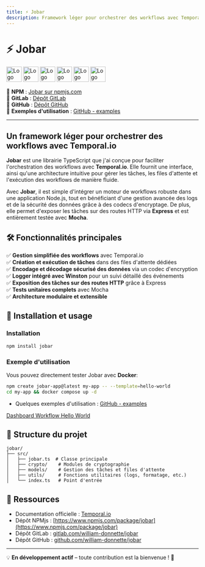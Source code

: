 ```yaml
---
title: ⚡ Jobar
description: Framework léger pour orchestrer des workflows avec Temporal.io
---
```


# ⚡ Jobar

<img alt="Logo de Node.js" src="https://cdn.jsdelivr.net/gh/devicons/devicon/icons/nodejs/nodejs-original.svg" width="40" />
<img alt="Logo de TypeScript" src="https://cdn.jsdelivr.net/gh/devicons/devicon/icons/typescript/typescript-original.svg" width="40" />
<img alt="Logo de Temporal" src="https://temporal.io/favicon.ico" width="40" />
<img alt="Logo de GitLab" src="https://cdn.jsdelivr.net/gh/devicons/devicon/icons/gitlab/gitlab-original.svg" width="40" />
<img alt="Logo de GitHub" src="https://cdn.jsdelivr.net/gh/devicons/devicon/icons/github/github-original.svg" width="40" />
<img alt="Logo de Docker" src="https://cdn.jsdelivr.net/gh/devicons/devicon/icons/docker/docker-original.svg" width="40" />

🔗 **NPM** : [Jobar sur npmjs.com](https://www.npmjs.com/package/jobar)  
🔗 **GitLab** : [Dépôt GitLab](https://gitlab.com/william-donnette/jobar)  
🔗 **GitHub** : [Dépôt GitHub](https://github.com/william-donnette/jobar)  
🔗 **Exemples d'utilisation** : [GitHub - examples](https://github.com/william-donnette/jobar/tree/main/examples)

---

## Un framework léger pour orchestrer des workflows avec Temporal.io

**Jobar** est une librairie TypeScript que j'ai conçue pour faciliter l'orchestration des workflows avec **Temporal.io**. Elle fournit une interface, ainsi qu'une architecture intuitive pour gérer les tâches, les files d'attente et l'exécution des workflows de manière fluide.

Avec **Jobar**, il est simple d'intégrer un moteur de workflows robuste dans une application Node.js, tout en bénéficiant d'une gestion avancée des logs et de la sécurité des données grâce à des codecs d'encryptage. De plus, elle permet d'exposer les tâches sur des routes HTTP via **Express** et est entièrement testée avec **Mocha**.

## 🛠 Fonctionnalités principales

✅ **Gestion simplifiée des workflows** avec Temporal.io  
✅ **Création et exécution de tâches** dans des files d'attente dédiées  
✅ **Encodage et décodage sécurisé des données** via un codec d'encryption  
✅ **Logger intégré avec Winston** pour un suivi détaillé des événements  
✅ **Exposition des tâches sur des routes HTTP** grâce à Express  
✅ **Tests unitaires complets** avec Mocha  
✅ **Architecture modulaire et extensible**

## 🚀 Installation et usage

### Installation

```sh
npm install jobar
```

### Exemple d'utilisation

Vous pouvez directement tester Jobar avec **Docker**:

```sh
npm create jobar-app@latest my-app -- --template=hello-world
cd my-app && docker compose up -d
```

-   Quelques exemples d'utilisation : [GitHub - examples](https://github.com/william-donnette/jobar/tree/main/examples)

[Dashboard Workflow Hello World](/img/dashboard-workflow-hello-world.png 'Dashboard Workflow Hello World')

## 📂 Structure du projet

```
jobar/
├── src/
│   ├── jobar.ts  # Classe principale
│   ├── crypto/    # Modules de cryptographie
│   ├── models/    # Gestion des tâches et files d'attente
│   ├── utils/     # Fonctions utilitaires (logs, formatage, etc.)
│   └── index.ts   # Point d'entrée
```

## 📖 Ressources

-   Documentation officielle : [Temporal.io](https://docs.temporal.io/)
-   Dépôt NPMjs : [https://www.npmjs.com/package/jobar](https://www.npmjs.com/package/jobar)
-   Dépôt GitLab : [gitlab.com/william-donnette/jobar](https://gitlab.com/william-donnette/jobar)
-   Dépôt GitHub : [github.com/william-donnette/jobar](https://github.com/william-donnette/jobar)

---

💡 **En développement actif** – toute contribution est la bienvenue ! 🚀
